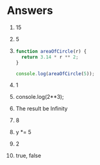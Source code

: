 # Answers

1. 15
2. 5

3. ```js
   function areaOfCircle(r) {
     return 3.14 * r ** 2;
   }

   console.log(areaOfCircle(5));
   ```

4. 1
5. console.log(2\*\*3);
6. The result be Infinity
7. 8
8. y \*= 5
9. 2
10. true, false
